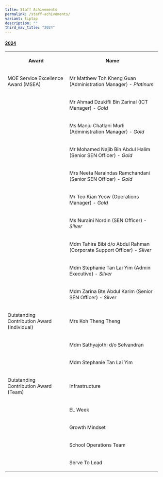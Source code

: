 ```yaml
---
title: Staff Achivements
permalink: /staff-achivements/
variant: tiptap
description: ""
third_nav_title: "2024"
---
```

<h4><strong><u>2024</u></strong></h4>
<table style="minWidth: 50px">
<colgroup>
<col>
<col>
</colgroup>
<tbody>
<tr>
<th rowspan="1" colspan="1">
<p>Award</p>
</th>
<th rowspan="1" colspan="1">
<p>Name</p>
</th>
</tr>
<tr>
<td rowspan="1" colspan="1">
<p>MOE Service Excellence Award (MSEA)</p>
</td>
<td rowspan="1" colspan="1">
<p>Mr Matthew Toh Kheng Guan (Administration Manager) - <em>Platinum</em>
</p>
</td>
</tr>
<tr>
<td rowspan="1" colspan="1">
<p></p>
</td>
<td rowspan="1" colspan="1">
<p>Mr Ahmad Dzukifli Bin Zarinal (ICT Manager) - <em>Gold</em>
</p>
</td>
</tr>
<tr>
<td rowspan="1" colspan="1">
<p></p>
</td>
<td rowspan="1" colspan="1">
<p>Ms Manju Chatlani Murli (Administration Manager) - <em>Gold</em>
</p>
</td>
</tr>
<tr>
<td rowspan="1" colspan="1">
<p></p>
</td>
<td rowspan="1" colspan="1">
<p>Mr Mohamed Najib Bin Abdul Halim (Senior SEN Officer) - <em>Gold</em>
</p>
</td>
</tr>
<tr>
<td rowspan="1" colspan="1">
<p></p>
</td>
<td rowspan="1" colspan="1">
<p>Mrs Neeta Naraindas Ramchandani (Senior SEN Officer) - <em>Gold</em>
</p>
</td>
</tr>
<tr>
<td rowspan="1" colspan="1">
<p></p>
</td>
<td rowspan="1" colspan="1">
<p>Mr Teo Kian Yeow (Operations Manager) - <em>Gold</em>
</p>
</td>
</tr>
<tr>
<td rowspan="1" colspan="1">
<p></p>
</td>
<td rowspan="1" colspan="1">
<p>Ms Nuraini Nordin (SEN Officer) - <em>Silver</em>
</p>
</td>
</tr>
<tr>
<td rowspan="1" colspan="1">
<p></p>
</td>
<td rowspan="1" colspan="1">
<p>Mdm Tahira Bibi d/o Abdul Rahman (Corporate Support Officer) -<em> Silver</em>
</p>
</td>
</tr>
<tr>
<td rowspan="1" colspan="1">
<p></p>
</td>
<td rowspan="1" colspan="1">
<p>Mdm Stephanie Tan Lai Yim (Admin Executive) - <em>Silver</em>
</p>
</td>
</tr>
<tr>
<td rowspan="1" colspan="1">
<p></p>
</td>
<td rowspan="1" colspan="1">
<p>Mdm Zarina Bte Abdul Karim (Senior SEN Officer) - <em>Silver</em>
</p>
</td>
</tr>
<tr>
<td rowspan="1" colspan="1">
<p>Outstanding Contribution Award (Individual)</p>
</td>
<td rowspan="1" colspan="1">
<p>Mrs Koh Theng Theng</p>
</td>
</tr>
<tr>
<td rowspan="1" colspan="1">
<p></p>
</td>
<td rowspan="1" colspan="1">
<p>Mdm Sathyajothi d/o Selvandran</p>
</td>
</tr>
<tr>
<td rowspan="1" colspan="1">
<p></p>
</td>
<td rowspan="1" colspan="1">
<p>Mdm Stephanie Tan Lai Yim</p>
</td>
</tr>
<tr>
<td rowspan="1" colspan="1">
<p>Outstanding Contribution Award (Team)</p>
</td>
<td rowspan="1" colspan="1">
<p>Infrastructure</p>
</td>
</tr>
<tr>
<td rowspan="1" colspan="1">
<p></p>
</td>
<td rowspan="1" colspan="1">
<p>EL Week</p>
</td>
</tr>
<tr>
<td rowspan="1" colspan="1">
<p></p>
</td>
<td rowspan="1" colspan="1">
<p>Growth Mindset</p>
</td>
</tr>
<tr>
<td rowspan="1" colspan="1">
<p></p>
</td>
<td rowspan="1" colspan="1">
<p>School Operations Team</p>
</td>
</tr>
<tr>
<td rowspan="1" colspan="1">
<p></p>
</td>
<td rowspan="1" colspan="1">
<p>Serve To Lead</p>
</td>
</tr>
</tbody>
</table>
<p></p>